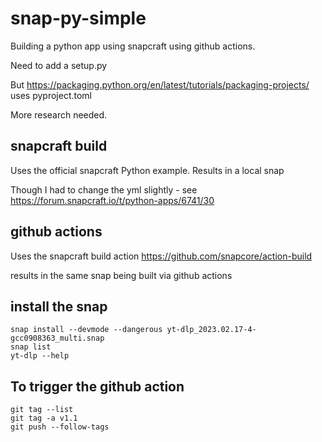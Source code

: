 # snap-py-simple

Building a python app using snapcraft using github actions.

Need to add a setup.py

But https://packaging.python.org/en/latest/tutorials/packaging-projects/ uses pyproject.toml

More research needed.

## snapcraft build

Uses the official snapcraft Python example.
Results in a local snap

Though I had to change the yml slightly - see https://forum.snapcraft.io/t/python-apps/6741/30 

## github actions

Uses the snapcraft build action
https://github.com/snapcore/action-build

results in the same snap being built via github actions

## install the snap

	snap install --devmode --dangerous yt-dlp_2023.02.17-4-gcc0908363_multi.snap
	snap list
	yt-dlp --help

## To trigger the github action

	git tag --list
	git tag -a v1.1
	git push --follow-tags

